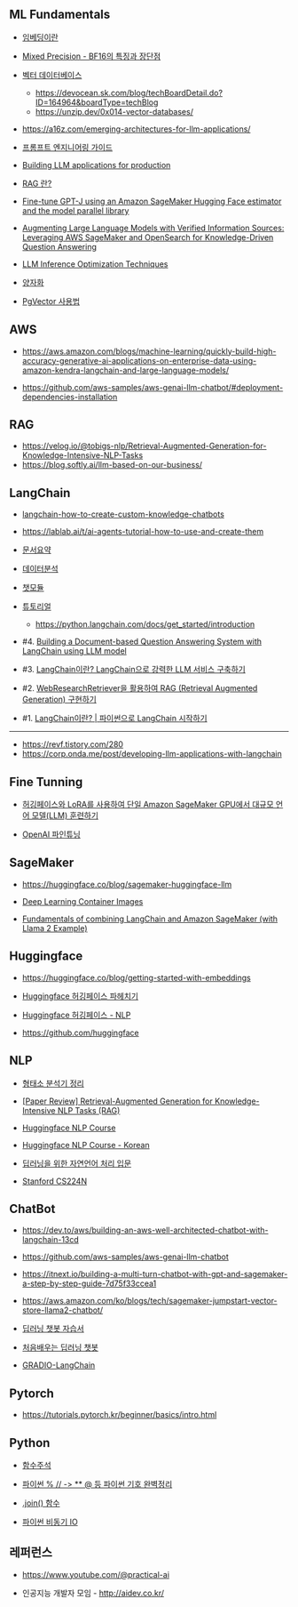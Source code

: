 ## ML Fundamentals ##

* [임베딩이란](https://today-gaze-697915.framer.app/ko/blog/what-is-embedding-and-how-to-use?fbclid=IwAR0_nBjBHq3I96SmbqN0mVLj_rnlbo-YaY6N3kN3yIz8e1DzUuYl6TmDBkw)

* [Mixed Precision - BF16의 특징과 장단점](https://thecho7.tistory.com/entry/Mixed-Precision-BF16%EC%9D%98-%ED%8A%B9%EC%A7%95%EA%B3%BC-%EC%9E%A5%EB%8B%A8%EC%A0%90)

* [벡터 데이터베이스](https://velog.io/@tura/vector-databases)
  - https://devocean.sk.com/blog/techBoardDetail.do?ID=164964&boardType=techBlog
  - https://unzip.dev/0x014-vector-databases/
      
* https://a16z.com/emerging-architectures-for-llm-applications/

* [프롬프트 엔지니어링 가이드](https://www.promptingguide.ai/kr)

* [Building LLM applications for production](https://huyenchip.com/2023/04/11/llm-engineering.html)

* [RAG 란?](https://tilnote.io/pages/64d2db8aa3d7fc4d28c28d3c)

* [Fine-tune GPT-J using an Amazon SageMaker Hugging Face estimator and the model parallel library](https://aws.amazon.com/ko/blogs/machine-learning/fine-tune-gpt-j-using-an-amazon-sagemaker-hugging-face-estimator-and-the-model-parallel-library/)

* [Augmenting Large Language Models with Verified Information Sources: Leveraging AWS SageMaker and OpenSearch for Knowledge-Driven Question Answering](https://medium.com/@shankar.arunp/augmenting-large-language-models-with-verified-information-sources-leveraging-aws-sagemaker-and-f6be17fb10a8)

* [LLM Inference Optimization Techniques](https://medium.com/ai-in-plain-english/llm-inference-optimization-techniques-f443e6a48a42)

* [양자화](https://velog.io/@jooh95/%EB%94%A5%EB%9F%AC%EB%8B%9D-Quantization%EC%96%91%EC%9E%90%ED%99%94-%EC%A0%95%EB%A6%AC)

* [PgVector 사용법](https://www.timescale.com/blog/postgresql-as-a-vector-database-create-store-and-query-openai-embeddings-with-pgvector/)

## AWS ##

* https://aws.amazon.com/blogs/machine-learning/quickly-build-high-accuracy-generative-ai-applications-on-enterprise-data-using-amazon-kendra-langchain-and-large-language-models/

* https://github.com/aws-samples/aws-genai-llm-chatbot/#deployment-dependencies-installation
  
## RAG ##

* https://velog.io/@tobigs-nlp/Retrieval-Augmented-Generation-for-Knowledge-Intensive-NLP-Tasks
* https://blog.softly.ai/llm-based-on-our-business/
  


## LangChain ###

* [langchain-how-to-create-custom-knowledge-chatbots](https://www.freecodecamp.org/news/langchain-how-to-create-custom-knowledge-chatbots/)

* https://lablab.ai/t/ai-agents-tutorial-how-to-use-and-create-them

* [문서요약](https://teddylee777.github.io/langchain/langchain-tutorial-05/)
* [데이터분석](https://teddylee777.github.io/langchain/langchain-tutorial-04/)
* [챗모듈](https://teddylee777.github.io/langchain/langchain-tutorial-03/)
  
* [튜토리얼](https://github.com/gkamradt/langchain-tutorials)
  - https://python.langchain.com/docs/get_started/introduction
  
* #4. [Building a Document-based Question Answering System with LangChain using LLM model](https://medium.com/@nageshmashette32/building-a-document-based-question-answering-system-with-langchain-using-llm-model-fb22e47a965c)

* #3. [LangChain이란? LangChain으로 강력한 LLM 서비스 구축하기](https://hipster4020.tistory.com/189)

* #2. [WebResearchRetriever을 활용하여 RAG (Retrieval Augmented Generation) 구현하기](https://littlefoxdiary.tistory.com/116)

* #1. [LangChain이란? | 파이썬으로 LangChain 시작하기](https://littlefoxdiary.tistory.com/114)


---
* https://revf.tistory.com/280
* https://corp.onda.me/post/developing-llm-applications-with-langchain

## Fine Tunning ##

* [허깅페이스와 LoRA를 사용하여 단일 Amazon SageMaker GPU에서 대규모 언어 모델(LLM) 훈련하기](https://aws.amazon.com/ko/blogs/tech/train-a-large-language-model-on-a-single-amazon-sagemaker-gpu-with-hugging-face-and-lora/)

* [OpenAI 파인튜닝](https://lsjsj92.tistory.com/656)

## SageMaker ##

* https://huggingface.co/blog/sagemaker-huggingface-llm

* [Deep Learning Container Images](https://github.com/aws/deep-learning-containers/blob/master/available_images.md#huggingface-text-generation-inference-containers)

* [Fundamentals of combining LangChain and Amazon SageMaker (with Llama 2 Example)](https://medium.com/@ryanlempka/fundamentals-of-combining-langchain-and-sagemaker-with-a-llama-2-example-694924ab0d92)

## Huggingface ##

* https://huggingface.co/blog/getting-started-with-embeddings

* [Huggingface 허깅페이스 파헤치기](https://hipster4020.tistory.com/172)
* [Huggingface 허깅페이스 - NLP](https://hipster4020.tistory.com/176)
* https://github.com/huggingface
  
## NLP ##

* [형태소 분석기 정리](https://hipster4020.tistory.com/184)

* [[Paper Review] Retrieval-Augmented Generation for Knowledge-Intensive NLP Tasks (RAG)](https://www.youtube.com/watch?v=gtOdvAQk6YU)

* [Huggingface NLP Course](https://huggingface.co/learn/nlp-course/chapter0/1?fw=tf)

* [Huggingface NLP Course - Korean](https://wikidocs.net/book/8056)

* [딥러닝을 위한 자연언어 처리 입문](https://wikidocs.net/book/2155)

* [Stanford CS224N](https://www.youtube.com/playlist?list=PLoROMvodv4rOSH4v6133s9LFPRHjEmbmJ)

## ChatBot ##

* https://dev.to/aws/building-an-aws-well-architected-chatbot-with-langchain-13cd
* https://github.com/aws-samples/aws-genai-llm-chatbot
* https://itnext.io/building-a-multi-turn-chatbot-with-gpt-and-sagemaker-a-step-by-step-guide-7d75f33ccea1
* https://aws.amazon.com/ko/blogs/tech/sagemaker-jumpstart-vector-store-llama2-chatbot/

* [딥러닝 챗봇 자습서](https://hashdork.com/ko/create-a-deep-learning-chatbot-with-python/)

* [처음배우는 딥러닝 챗봇](https://github.com/keiraydev/chatbot)

* [GRADIO-LangChain](https://velog.io/@t_wave/gradiolangchainchatbot)

## Pytorch ##

* https://tutorials.pytorch.kr/beginner/basics/intro.html

## Python ##

* [함수주석](https://devpouch.tistory.com/189)

* [파이썬 % // -> ** @ 등 파이썬 기호 완벽정리](https://modulabs.co.kr/blog/python-strangethings/)

* [.join() 함수](https://blockdmask.tistory.com/468)

* [파이썬 비동기 IO](https://it-eldorado.tistory.com/159)
  
## 레퍼런스 ##

* https://www.youtube.com/@practical-ai

* 인공지능 개발자 모임 - http://aidev.co.kr/
